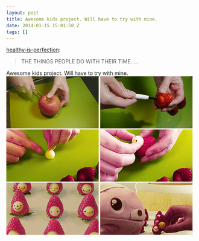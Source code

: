 ```yaml
---
layout: post
title: Awesome kids project. Will have to try with mine.
date: 2014-01-15 15:01:50 Z
tags: []
---
```

[healthy-is-perfection](http://healthy-is-perfection.tumblr.com/post/72293351448/the-things-people-do-with-their-time):

> THE THINGS PEOPLE DO WITH THEIR TIME…..

Awesome kids project. Will have to try with mine.
![](/media/2014/01/73411717104_0.gif)
![](/media/2014/01/73411717104_1.gif)
![](/media/2014/01/73411717104_2.gif)
![](/media/2014/01/73411717104_3.gif)
![](/media/2014/01/73411717104_4.gif)
![](/media/2014/01/73411717104_5.gif)
